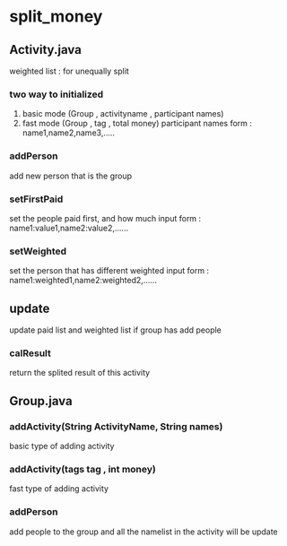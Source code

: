 # split_money

## Activity.java
weighted list : for unequally split 

### two way to initialized
1. basic mode (Group , activityname , participant names)
2. fast mode (Group , tag , total money)
participant names form : name1,name2,name3,.....

### addPerson
add new person that is the group

### setFirstPaid
set the people paid first, and how much
input form : name1:value1,name2:value2,......

### setWeighted
set the person that has different weighted
input form : name1:weighted1,name2:weighted2,......

## update
update paid list and weighted list if group has add people

### calResult 
return the splited result of this activity 


## Group.java
### addActivity(String ActivityName,  String names)
basic type of adding activity

### addActivity(tags tag , int money)
fast type of adding activity

### addPerson
add people to the group and all the namelist in the activity will be update
